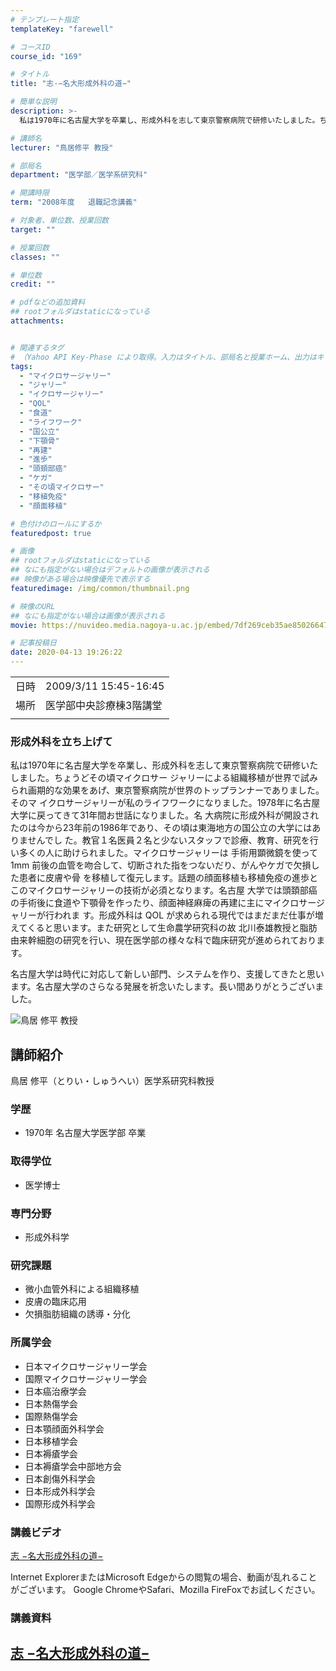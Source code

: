 ```yaml
---
# テンプレート指定
templateKey: "farewell"

# コースID
course_id: "169"

# タイトル
title: "志-−名大形成外科の道−"

# 簡単な説明
description: >-
  私は1970年に名古屋大学を卒業し、形成外科を志して東京警察病院で研修いたしました。ちょうどその頃マイクロサー ジャリーによる組織移植が世界で試みられ画期的な効果をあげ、東京警察病院が世界のトップランナーでありました。そのマ イクロサージャリーが私のライフワークになりました。1978年に名古屋大学に戻ってきて31年間お世話になりました。名 大病院に形成外科が開設されたのは今から23年前の198 ....

# 講師名
lecturer: "鳥居修平 教授"

# 部局名
department: "医学部／医学系研究科"

# 開講時限
term: "2008年度	退職記念講義"

# 対象者、単位数、授業回数
target: ""

# 授業回数
classes: ""

# 単位数
credit: ""

# pdfなどの追加資料
## rootフォルダはstaticになっている
attachments:


# 関連するタグ
# （Yahoo API Key-Phase により取得。入力はタイトル、部局名と授業ホーム、出力はキーフレーズ（tags））
tags:
  - "マイクロサージャリー"
  - "ジャリー"
  - "イクロサージャリー"
  - "QOL"
  - "食道"
  - "ライフワーク"
  - "国公立"
  - "下顎骨"
  - "再建"
  - "進歩"
  - "頭頚部癌"
  - "ケガ"
  - "その頃マイクロサー"
  - "移植免疫"
  - "顔面移植"

# 色付けのロールにするか
featuredpost: true

# 画像
## rootフォルダはstaticになっている
## なにも指定がない場合はデフォルトの画像が表示される
## 映像がある場合は映像優先で表示する
featuredimage: /img/common/thumbnail.png

# 映像のURL
## なにも指定がない場合は画像が表示される
movie: https://nuvideo.media.nagoya-u.ac.jp/embed/7df269ceb35ae8502664747a71cb1b43cff5d9b5

# 記事投稿日
date: 2020-04-13 19:26:22
---
```


|   |   |
|---|---|
| 日時 | 2009/3/11  15:45-16:45 |
| 場所 | 医学部中央診療棟3階講堂 |
|   |   |


### 形成外科を立ち上げて

私は1970年に名古屋大学を卒業し、形成外科を志して東京警察病院で研修いたしました。ちょうどその頃マイクロサー ジャリーによる組織移植が世界で試みられ画期的な効果をあげ、東京警察病院が世界のトップランナーでありました。そのマ イクロサージャリーが私のライフワークになりました。1978年に名古屋大学に戻ってきて31年間お世話になりました。名 大病院に形成外科が開設されたのは今から23年前の1986年であり、その頃は東海地方の国公立の大学にはありませんでし た。教官１名医員２名と少ないスタッフで診療、教育、研究を行い多くの人に助けられました。マイクロサージャリーは 手術用顕微鏡を使って1mm 前後の血管を吻合して、切断された指をつないだり、がんやケガで欠損した患者に皮膚や骨 を移植して復元します。話題の顔面移植も移植免疫の進歩とこのマイクロサージャリーの技術が必須となります。名古屋 大学では頭頚部癌の手術後に食道や下顎骨を作ったり、顔面神経麻痺の再建に主にマイクロサージャリーが行われま す。形成外科は QOL が求められる現代ではまだまだ仕事が増えてくると思います。また研究として生命農学研究科の故 北川泰雄教授と脂肪由来幹細胞の研究を行い、現在医学部の様々な科で臨床研究が進められております。

名古屋大学は時代に対応して新しい部門、システムを作り、支援してきたと思います。名古屋大学のさらなる発展を祈念いたします。長い間ありがとうございました。


![鳥居 修平 教授](https://ocw.nagoya-u.jp/files/169/s_torii_face.jpg) 
## 講師紹介

鳥居 修平（とりい・しゅうへい）医学系研究科教授

### 学歴

* 1970年 名古屋大学医学部 卒業

### 取得学位

* 医学博士

### 専門分野

* 形成外科学

### 研究課題

* 微小血管外科による組織移植
* 皮膚の臨床応用
* 欠損脂肪組織の誘導・分化

### 所属学会

* 日本マイクロサージャリー学会
* 国際マイクロサージャリー学会
* 日本癌治療学会
* 日本熱傷学会
* 国際熱傷学会
* 日本顎顔面外科学会
* 日本移植学会
* 日本褥瘡学会
* 日本褥瘡学会中部地方会
* 日本創傷外科学会
* 日本形成外科学会
* 国際形成外科学会


### 講義ビデオ

[志 −名大形成外科の道−](https://nuvideo.media.nagoya-u.ac.jp/embed/7df269ceb35ae8502664747a71cb1b43cff5d9b5)

Internet ExplorerまたはMicrosoft Edgeからの閲覧の場合、動画が乱れることがございます。
Google ChromeやSafari、Mozilla FireFoxでお試しください。

### 講義資料

[志 −名大形成外科の道−](https://ocw.nagoya-u.jp/files/169/torii_slide.pdf) 
-----